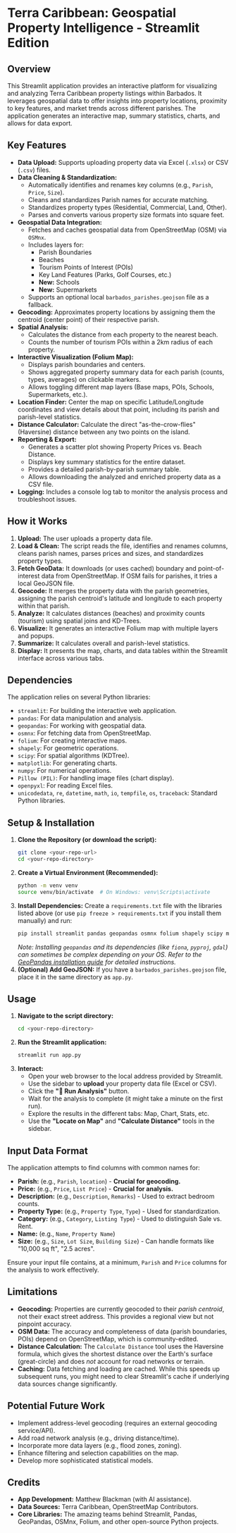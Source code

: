 # Terra Caribbean: Geospatial Property Intelligence - Streamlit Edition

## Overview

This Streamlit application provides an interactive platform for visualizing and analyzing Terra Caribbean property listings within Barbados. It leverages geospatial data to offer insights into property locations, proximity to key features, and market trends across different parishes. The application generates an interactive map, summary statistics, charts, and allows for data export.

## Key Features

* **Data Upload:** Supports uploading property data via Excel (`.xlsx`) or CSV (`.csv`) files.
* **Data Cleaning & Standardization:**
    * Automatically identifies and renames key columns (e.g., `Parish`, `Price`, `Size`).
    * Cleans and standardizes Parish names for accurate matching.
    * Standardizes property types (Residential, Commercial, Land, Other).
    * Parses and converts various property size formats into square feet.
* **Geospatial Data Integration:**
    * Fetches and caches geospatial data from OpenStreetMap (OSM) via `OSMnx`.
    * Includes layers for:
        * Parish Boundaries
        * Beaches
        * Tourism Points of Interest (POIs)
        * Key Land Features (Parks, Golf Courses, etc.)
        * **New:** Schools
        * **New:** Supermarkets
    * Supports an optional local `barbados_parishes.geojson` file as a fallback.
* **Geocoding:** Approximates property locations by assigning them the centroid (center point) of their respective parish.
* **Spatial Analysis:**
    * Calculates the distance from each property to the nearest beach.
    * Counts the number of tourism POIs within a 2km radius of each property.
* **Interactive Visualization (Folium Map):**
    * Displays parish boundaries and centers.
    * Shows aggregated property summary data for each parish (counts, types, averages) on clickable markers.
    * Allows toggling different map layers (Base maps, POIs, Schools, Supermarkets, etc.).
* **Location Finder:** Center the map on specific Latitude/Longitude coordinates and view details about that point, including its parish and parish-level statistics.
* **Distance Calculator:** Calculate the direct "as-the-crow-flies" (Haversine) distance between any two points on the island.
* **Reporting & Export:**
    * Generates a scatter plot showing Property Prices vs. Beach Distance.
    * Displays key summary statistics for the entire dataset.
    * Provides a detailed parish-by-parish summary table.
    * Allows downloading the analyzed and enriched property data as a CSV file.
* **Logging:** Includes a console log tab to monitor the analysis process and troubleshoot issues.

## How it Works

1.  **Upload:** The user uploads a property data file.
2.  **Load & Clean:** The script reads the file, identifies and renames columns, cleans parish names, parses prices and sizes, and standardizes property types.
3.  **Fetch GeoData:** It downloads (or uses cached) boundary and point-of-interest data from OpenStreetMap. If OSM fails for parishes, it tries a local GeoJSON file.
4.  **Geocode:** It merges the property data with the parish geometries, assigning the parish centroid's latitude and longitude to each property within that parish.
5.  **Analyze:** It calculates distances (beaches) and proximity counts (tourism) using spatial joins and KD-Trees.
6.  **Visualize:** It generates an interactive Folium map with multiple layers and popups.
7.  **Summarize:** It calculates overall and parish-level statistics.
8.  **Display:** It presents the map, charts, and data tables within the Streamlit interface across various tabs.

## Dependencies

The application relies on several Python libraries:

* `streamlit`: For building the interactive web application.
* `pandas`: For data manipulation and analysis.
* `geopandas`: For working with geospatial data.
* `osmnx`: For fetching data from OpenStreetMap.
* `folium`: For creating interactive maps.
* `shapely`: For geometric operations.
* `scipy`: For spatial algorithms (KDTree).
* `matplotlib`: For generating charts.
* `numpy`: For numerical operations.
* `Pillow (PIL)`: For handling image files (chart display).
* `openpyxl`: For reading Excel files.
* `unicodedata`, `re`, `datetime`, `math`, `io`, `tempfile`, `os`, `traceback`: Standard Python libraries.

## Setup & Installation

1.  **Clone the Repository (or download the script):**
    ```bash
    git clone <your-repo-url>
    cd <your-repo-directory>
    ```
2.  **Create a Virtual Environment (Recommended):**
    ```bash
    python -m venv venv
    source venv/bin/activate  # On Windows: venv\Scripts\activate
    ```
3.  **Install Dependencies:** Create a `requirements.txt` file with the libraries listed above (or use `pip freeze > requirements.txt` if you install them manually) and run:
    ```bash
    pip install streamlit pandas geopandas osmnx folium shapely scipy matplotlib numpy Pillow openpyxl
    ```
    *Note: Installing `geopandas` and its dependencies (like `fiona`, `pyproj`, `gdal`) can sometimes be complex depending on your OS. Refer to the [GeoPandas installation guide](https://geopandas.org/en/stable/getting_started/install.html) for detailed instructions.*
4.  **(Optional) Add GeoJSON:** If you have a `barbados_parishes.geojson` file, place it in the same directory as `app.py`.

## Usage

1.  **Navigate to the script directory:**
    ```bash
    cd <your-repo-directory>
    ```
2.  **Run the Streamlit application:**
    ```bash
    streamlit run app.py
    ```
3.  **Interact:**
    * Open your web browser to the local address provided by Streamlit.
    * Use the sidebar to **upload** your property data file (Excel or CSV).
    * Click the **"🚀 Run Analysis"** button.
    * Wait for the analysis to complete (it might take a minute on the first run).
    * Explore the results in the different tabs: Map, Chart, Stats, etc.
    * Use the **"Locate on Map"** and **"Calculate Distance"** tools in the sidebar.

## Input Data Format

The application attempts to find columns with common names for:

* **Parish:** (e.g., `Parish`, `location`) - **Crucial for geocoding.**
* **Price:** (e.g., `Price`, `List Price`) - **Crucial for analysis.**
* **Description:** (e.g., `Description`, `Remarks`) - Used to extract bedroom counts.
* **Property Type:** (e.g., `Property Type`, `Type`) - Used for standardization.
* **Category:** (e.g., `Category`, `Listing Type`) - Used to distinguish Sale vs. Rent.
* **Name:** (e.g., `Name`, `Property Name`)
* **Size:** (e.g., `Size`, `Lot Size`, `Building Size`) - Can handle formats like "10,000 sq ft", "2.5 acres".

Ensure your input file contains, at a minimum, `Parish` and `Price` columns for the analysis to work effectively.

## Limitations

* **Geocoding:** Properties are currently geocoded to their *parish centroid*, not their exact street address. This provides a regional view but not pinpoint accuracy.
* **OSM Data:** The accuracy and completeness of data (parish boundaries, POIs) depend on OpenStreetMap, which is community-edited.
* **Distance Calculation:** The `Calculate Distance` tool uses the Haversine formula, which gives the shortest distance over the Earth's surface (great-circle) and does *not* account for road networks or terrain.
* **Caching:** Data fetching and loading are cached. While this speeds up subsequent runs, you might need to clear Streamlit's cache if underlying data sources change significantly.

## Potential Future Work

* Implement address-level geocoding (requires an external geocoding service/API).
* Add road network analysis (e.g., driving distance/time).
* Incorporate more data layers (e.g., flood zones, zoning).
* Enhance filtering and selection capabilities on the map.
* Develop more sophisticated statistical models.

## Credits

* **App Development:** Matthew Blackman (with AI assistance).
* **Data Sources:** Terra Caribbean, OpenStreetMap Contributors.
* **Core Libraries:** The amazing teams behind Streamlit, Pandas, GeoPandas, OSMnx, Folium, and other open-source Python projects.

